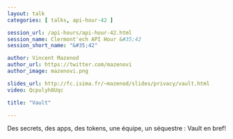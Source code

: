 ```yaml
---
layout: talk
categories: [ talks, api-hour-42 ]

session_url: /api-hours/api-hour-42.html
session_name: Clermont'ech API Hour &#35;42
session_short_name: "&#35;42"

author: Vincent Mazenod
author_url: https://twitter.com/mazenovi
author_image: mazenovi.png

slides_url: http://fc.isima.fr/~mazenod/slides/privacy/vault.html
video: Qcpulyh8Uqc

title: "Vault"

---
```


Des secrets, des apps, des tokens, une équipe, un séquestre : Vault en bref!
